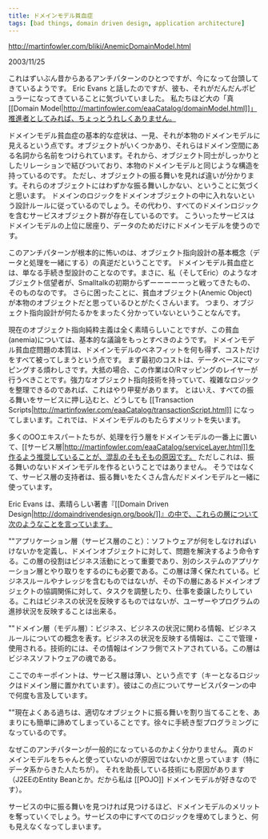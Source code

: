 ```yaml
---
title: ドメインモデル貧血症
tags: [bad things, domain driven design, application architecture]
---
```


http://martinfowler.com/bliki/AnemicDomainModel.html

2003/11/25 

これはずいぶん昔からあるアンチパターンのひとつですが、今になって台頭してきているようです。
Eric Evans と話したのですが、彼も、それがだんだんポピュラーになってきていることに気づいていました。
私たちほど大の「真[[Domain Model|http://martinfowler.com/eaaCatalog/domainModel.html]]」推進者としてみれば、ちょっとうれしくありません。

ドメインモデル貧血症の基本的な症状は、一見、それが本物のドメインモデルに見えるという点です。オブジェクトがいくつかあり、それらはドメイン空間にある名詞から名前をつけられています。それから、オブジェクト同士がしっかりとしたリレーションで結びついており、本物のドメインモデルと同じような構造を持っているのです。
ただし、オブジェクトの振る舞いを見れば違いが分かります。それらのオブジェクトにはわずかな振る舞いしかない、ということに気づくと思います。
ドメインのロジックをドメインオブジェクトの中に入れないという設計ルールに従っているのでしょう。その代わり、すべてのドメインロジックを含むサービスオブジェクト群が存在しているのです。
こういったサービスはドメインモデルの上位に居座り、データのためだけにドメインモデルを使うのです。

このアンチパターンが根本的に怖いのは、オブジェクト指向設計の基本概念（データと処理を一緒にする）の真逆だということです。
ドメインモデル貧血症とは、単なる手続き型設計のことなのです。まさに、私（そしてEric）のようなオブジェクト信望者が、Smalltalkの初期からずーーーーーっと戦ってきたもの、そのものなのです。
さらに困ったことに、貧血オブジェクト(Anemic Object) が本物のオブジェクトだと思っているひとがたくさんいます。
つまり、オブジェクト指向設計が何たるかをまったく分かっていないということなんです。

現在のオブジェクト指向純粋主義は全く素晴らしいことですが、この貧血(anemia)については、基本的な議論をもっとすべきのようです。
ドメインモデル貧血症問題の本質は、ドメインモデルのベネフィットを何も得ず、コストだけをすべて被ってしまうという点です。
まず最初のコストは、データベースにマッピングする煩わしさです。大抵の場合、この作業はO/Rマッピングのレイヤーが行うべきことです。強力なオブジェクト指向技術を持っていて、複雑なロジックを整理できるのであれば、これはやり甲斐があります。
とはいえ、すべての振る舞いをサービスに押し込むと、どうしても [[Transaction Scripts|http://martinfowler.com/eaaCatalog/transactionScript.html]] になってしまいます。これでは、ドメインモデルのもたらすメリットを失います。

多くのOOエキスパートたちが、処理を行う層をドメインモデルの一番上に置いて、[[サービス層|http://martinfowler.com/eaaCatalog/serviceLayer.html]]を作るよう推奨していることが、混乱のそもそもの原因です。
ただしこれは、振る舞いのないドメインモデルを作るということではありません。
そうではなくて、サービス層の支持者は、振る舞いをたくさん含んだドメインモデルと一緒に使っています。

Eric Evans は、素晴らしい著書『[[Domain Driven Design|http://domaindrivendesign.org/book/]]』の中で、これらの層について次のようなことを言っています。

""アプリケーション層（サービス層のこと）：ソフトウェアが何をしなければいけないかを定義し、ドメインオブジェクトに対して、問題を解決するよう命令する。この層の役割はビジネス活動にとって重要であり、別のシステムのアプリケーション層とやり取りをするのにも必要である。この層は薄く保たれている。ビジネスルールやナレッジを含むものではないが、その下の層にあるドメインオブジェクトの協調関係に対して、タスクを調整したり、仕事を委譲したりしている。これはビジネスの状況を反映するものではないが、ユーザーやプログラムの進捗状況を反映することは出来る。

""ドメイン層（モデル層）：ビジネス、ビジネスの状況に関わる情報、ビジネスルールについての概念を表す。ビジネスの状況を反映する情報は、ここで管理・使用される。技術的には、その情報はインフラ側でストアされている。この層はビジネスソフトウェアの魂である。

ここでのキーポイントは、サービス層は薄い、という点です（キーとなるロジックはドメイン層に置かれています）。彼はこの点についてサービスパターンの中で何度も言及しています。

""現在よくある過ちは、適切なオブジェクトに振る舞いを割り当てることを、あまりにも簡単に諦めてしまっていることです。徐々に手続き型プログラミングになっているのです。

なぜこのアンチパターンが一般的になっているのかよく分かりません。
真のドメインモデルをちゃんと使っていないのが原因ではないかと思っています（特にデータ系からきた人たちが）。
それを助長している技術にも原因があります（J2EEのEntity Beanとか。だから私は [[POJO]] ドメインモデルが好きなのです）。

サービスの中に振る舞いを見つければ見つけるほど、ドメインモデルのメリットを奪っていくでしょう。サービスの中にすべてのロジックを埋めてしまうと、何も見えなくなってしまいます。
